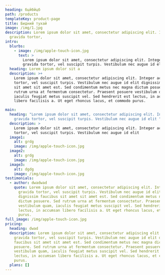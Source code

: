 ```yaml
---
heading: бцйбйцб
path: /products
templateKey: product-page
title: Бидний тухай
image: /img/1.jpg
description: Lorem ipsum dolor sit amet, consectetur adipiscing elit. Integer ac
  gravida tortor,
intro:
  blurbs:
    - image: /img/apple-touch-icon.jpg
      text: >
        Lorem ipsum dolor sit amet, consectetur adipiscing elit. Integer ac
        gravida tortor, vel suscipit turpis. Vestibulum nec augue id elit 
  heading: Lorem ipsum dolor sit a
  description: >+
    Lorem ipsum dolor sit amet, consectetur adipiscing elit. Integer ac gravida
    tortor, vel suscipit turpis. Vestibulum nec augue id elit dignissim faucibus
    sit amet sit amet est. Sed condimentum metus nec magna dictum posuere. Sed
    rutrum urna at fermentum consectetur. Praesent posuere vestibulum quam,
    iaculis feugiat metus suscipit vel. Sed hendrerit est lectus, in accumsan
    libero facilisis a. Ut eget rhoncus lacus, et commodo purus.

main:
  heading: "Lorem ipsum dolor sit amet, consectetur adipiscing elit. Integer ac
    gravida tortor, vel suscipit turpis. Vestibulum nec augue id elit "
  description: >
    Lorem ipsum dolor sit amet, consectetur adipiscing elit. Integer ac gravida
    tortor, vel suscipit turpis. Vestibulum nec augue id elit 
  image1:
    alt: grdg
    image: /img/apple-touch-icon.jpg
  image2:
    alt: grdg
    image: /img/apple-touch-icon.jpg
  image3:
    alt: dgdg
    image: /img/apple-touch-icon.jpg
testimonials:
  - author: dwadwad
    quote: Lorem ipsum dolor sit amet, consectetur adipiscing elit. Integer ac
      gravida tortor, vel suscipit turpis. Vestibulum nec augue id elit
      dignissim faucibus sit amet sit amet est. Sed condimentum metus nec magna
      dictum posuere. Sed rutrum urna at fermentum consectetur. Praesent posuere
      vestibulum quam, iaculis feugiat metus suscipit vel. Sed hendrerit est
      lectus, in accumsan libero facilisis a. Ut eget rhoncus lacus, et commodo
      purus.
full_image: /img/apple-touch-icon.jpg
pricing:
  heading: dwad
  description: Lorem ipsum dolor sit amet, consectetur adipiscing elit. Integer ac
    gravida tortor, vel suscipit turpis. Vestibulum nec augue id elit dignissim
    faucibus sit amet sit amet est. Sed condimentum metus nec magna dictum
    posuere. Sed rutrum urna at fermentum consectetur. Praesent posuere
    vestibulum quam, iaculis feugiat metus suscipit vel. Sed hendrerit est
    lectus, in accumsan libero facilisis a. Ut eget rhoncus lacus, et commodo
    purus.
  plans: []
---
```

